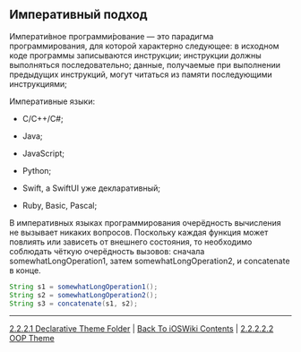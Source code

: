 ## Императивный подход

Императи́вное программи́рование — это парадигма программирования, для которой характерно следующее: в исходном коде программы записываются инструкции; инструкции должны выполняться последовательно; данные, получаемые при выполнении предыдущих инструкций, могут читаться из памяти последующими инструкциями;

Императивные языки:

* C/C++/C#;

* Java;

* JavaScript;

* Python; 

* Swift, а SwiftUI уже декларативный;

* Ruby, Basic, Pascal;

В императивных языках программирования очерёдность вычисления не вызывает никаких вопросов. Поскольку каждая функция может повлиять или зависеть от внешнего состояния, то необходимо соблюдать чёткую очерёдность вызовов: сначала somewhatLongOperation1, затем somewhatLongOperation2, и concatenate в конце.

```java
String s1 = somewhatLongOperation1();
String s2 = somewhatLongOperation2();
String s3 = concatenate(s1, s2);
```

---

[2.2.2.1 Declarative Theme Folder](../2.2.2.1%20Declarative/) | [Back To iOSWiki Contents](https://github.com/eldaroid/iOSWiki) | [2.2.2.2.2 OOP Theme](./2.2.2.2.2%20OOP.md)

